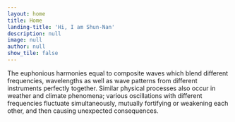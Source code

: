 ```yaml
---
layout: home
title: Home
landing-title: 'Hi, I am Shun-Nan'
description: null
image: null
author: null
show_tile: false
---
```


The euphonious harmonies equal to composite waves which blend different frequencies, wavelengths as well as wave patterns from different instruments perfectly together. Similar physical processes also occur in weather and climate phenomena; various oscillations with different frequencies fluctuate simultaneously, mutually fortifying or weakening each other, and then causing unexpected consequences.
